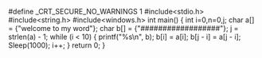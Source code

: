 #define _CRT_SECURE_NO_WARNINGS 1
#include<stdio.h>
#include<string.h>
#include<windows.h>
int main() 
{
	int i=0,n=0,j;
	char a[] = {"welcome to my word"};
	char b[] = {"##################"};
	j = strlen(a) - 1;
	while (i < 10)
	{
		printf("%s\n", b);
		b[i] = a[i];
		b[j - i] = a[j - i];
		Sleep(1000);
		i++;
	}
	return 0;
}
